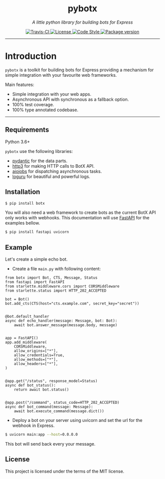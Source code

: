 <h1 align="center">pybotx</h1>
<p align="center">
    <em>A little python library for building bots for Express</em>
</p>
<p align="center">
    <a href="https://travis-ci.org/ExpressApp/pybotx">
        <img src="https://travis-ci.org/ExpressApp/pybotx.svg?branch=master" alt="Travis-CI">
    </a>
    <a href="https://github.com/ExpressApp/pybotx/blob/master/LICENSE">
        <img src="https://img.shields.io/github/license/Naereen/StrapDown.js.svg" alt="License">
    </a>
    <a href="https://github.com/ambv/black">
        <img src="https://img.shields.io/badge/code%20style-black-000000.svg" alt="Code Style">
    </a>
    <a href="https://pypi.org/project/botx/">
        <img src="https://badge.fury.io/py/botx.svg" alt="Package version">
    </a>
</p>


---

# Introduction

`pybotx` is a toolkit for building bots for Express providing a mechanism for simple integration with your favourite web frameworks.

Main features:

 * Simple integration with your web apps.
 * Asynchronous API with synchronous as a fallback option.
 * 100% test coverage.
 * 100% type annotated codebase.

---

## Requirements

Python 3.6+

`pybotx` use the following libraries:

* <a href="https://github.com/samuelcolvin/pydantic" target="_blank">pydantic</a> for the data parts.
* <a href="https://github.com/encode/http3" target="_blank">http3</a> for making HTTP calls to BotX API.
* <a href="https://github.com/aio-libs/aiojobs" target="_blank">aiojobs</a> for dispatching asynchronous tasks.
* <a href="https://github.com/Delgan/loguru" target="_blank">loguru</a> for beautiful and powerful logs.

## Installation
```bash
$ pip install botx
```

You will also need a web framework to create bots as the current BotX API only works with webhooks. 
This documentation will use <a href="https://github.com/tiangolo/fastapi" target="_blank">FastAPI</a> for the examples bellow.
```bash
$ pip install fastapi uvicorn 
```

## Example

Let's create a simple echo bot. 

* Create a file `main.py` with following content:
```Python3
from botx import Bot, CTS, Message, Status
from fastapi import FastAPI
from starlette.middleware.cors import CORSMiddleware
from starlette.status import HTTP_202_ACCEPTED

bot = Bot()
bot.add_cts(CTS(host="cts.example.com", secret_key="secret"))


@bot.default_handler
async def echo_handler(message: Message, bot: Bot):
    await bot.answer_message(message.body, message)


app = FastAPI()
app.add_middleware(
    CORSMiddleware,
    allow_origins=["*"],
    allow_credentials=True,
    allow_methods=["*"],
    allow_headers=["*"],
)


@app.get("/status", response_model=Status)
async def bot_status():
    return await bot.status()


@app.post("/command", status_code=HTTP_202_ACCEPTED)
async def bot_command(message: Message):
    await bot.execute_command(message.dict())
```

* Deploy a bot on your server using uvicorn and set the url for the webhook in Express.
```bash
$ uvicorn main:app --host=0.0.0.0
```

This bot will send back every your message.

## License

This project is licensed under the terms of the MIT license.